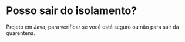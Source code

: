 # Posso sair do isolamento?
Projeto em Java, para verificar se você está seguro ou não para sair da quarentena.
